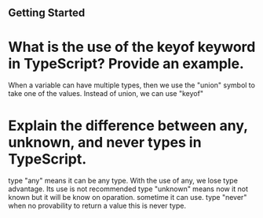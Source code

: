## Getting Started
# What is the use of the keyof keyword in TypeScript? Provide an example.
When a variable can have multiple types, then we use the "union" symbol to take one of the values. Instead of union, we can use "keyof"

# Explain the difference between any, unknown, and never types in TypeScript.
type "any" means it can be any type. With the use of any, we lose type advantage. Its use is not recommended
type "unknown" means now it not known but it will be know on oparation. sometime it can use.
type "never" when no provability to return a value this is never type.










